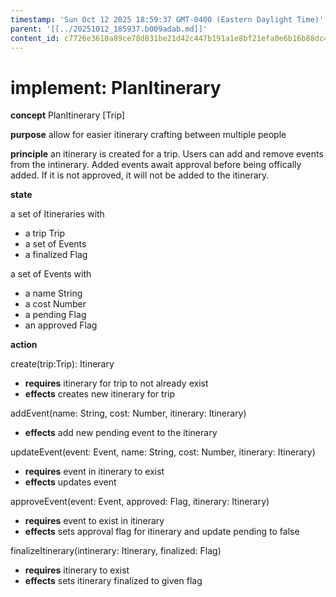 ```yaml
---
timestamp: 'Sun Oct 12 2025 18:59:37 GMT-0400 (Eastern Daylight Time)'
parent: '[[../20251012_185937.b009adab.md]]'
content_id: c7726e3610a89ce78d831be21d42c447b191a1e8bf21efa0e6b16b88dc405f3b
---
```


# implement: PlanItinerary

**concept** PlanItinerary \[Trip]

**purpose** allow for easier itinerary crafting between multiple people

**principle** an itinerary is created for a trip. Users can add and remove events from
the intinerary. Added events await approval before being offically added. If it is not
approved, it will not be added to the itinerary.

**state**

a set of Itineraries with

* a trip Trip
* a set of Events
* a finalized Flag

a set of Events with

* a name String
* a cost Number
* a pending Flag
* an approved Flag

**action**

create(trip:Trip): Itinerary

* **requires** itinerary for trip to not already exist
* **effects** creates new itinerary for trip

addEvent(name: String, cost: Number, itinerary: Itinerary)

* **effects** add new pending event to the itinerary

updateEvent(event: Event, name: String, cost: Number, itinerary: Itinerary)

* **requires** event in itinerary to exist
* **effects** updates event

approveEvent(event: Event, approved: Flag, itinerary: Itinerary)

* **requires** event to exist in itinerary
* **effects** sets approval flag for itinerary and update pending to false

finalizeItinerary(intinerary: Itinerary, finalized: Flag)

* **requires** itinerary to exist
* **effects** sets itinerary finalized to given flag
